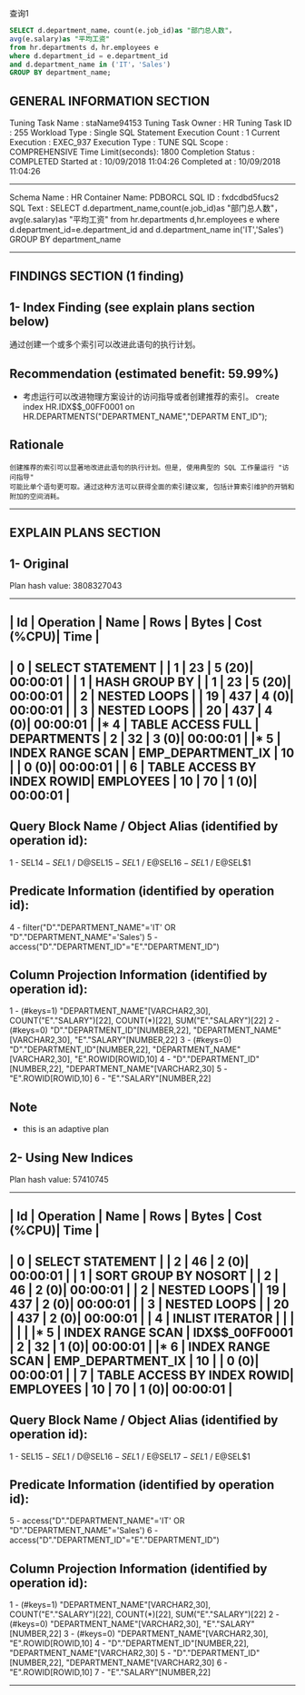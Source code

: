 查询1
```sql
SELECT d.department_name，count(e.job_id)as "部门总人数"，
avg(e.salary)as "平均工资"
from hr.departments d，hr.employees e
where d.department_id = e.department_id
and d.department_name in ('IT'，'Sales')
GROUP BY department_name;
```


GENERAL INFORMATION SECTION
-------------------------------------------------------------------------------
Tuning Task Name   : staName94153
Tuning Task Owner  : HR
Tuning Task ID     : 255
Workload Type      : Single SQL Statement
Execution Count    : 1
Current Execution  : EXEC_937
Execution Type     : TUNE SQL
Scope              : COMPREHENSIVE
Time Limit(seconds): 1800
Completion Status  : COMPLETED
Started at         : 10/09/2018 11:04:26
Completed at       : 10/09/2018 11:04:26

-------------------------------------------------------------------------------
Schema Name   : HR
Container Name: PDBORCL
SQL ID        : fxdcdbd5fucs2
SQL Text      : SELECT d.department_name,count(e.job_id)as "部门总人数"，
                avg(e.salary)as "平均工资"
                from hr.departments d,hr.employees e
                where d.department_id=e.department_id
                and d.department_name in('IT','Sales')
                GROUP BY department_name

-------------------------------------------------------------------------------
FINDINGS SECTION (1 finding)
-------------------------------------------------------------------------------

1- Index Finding (see explain plans section below)
--------------------------------------------------
  通过创建一个或多个索引可以改进此语句的执行计划。

  Recommendation (estimated benefit: 59.99%)
  ------------------------------------------
  - 考虑运行可以改进物理方案设计的访问指导或者创建推荐的索引。
    create index HR.IDX$$_00FF0001 on HR.DEPARTMENTS("DEPARTMENT_NAME","DEPARTM
    ENT_ID");

  Rationale
  ---------
    创建推荐的索引可以显著地改进此语句的执行计划。但是, 使用典型的 SQL 工作量运行 "访问指导"
    可能比单个语句更可取。通过这种方法可以获得全面的索引建议案, 包括计算索引维护的开销和附加的空间消耗。

-------------------------------------------------------------------------------
EXPLAIN PLANS SECTION
-------------------------------------------------------------------------------

1- Original
-----------
Plan hash value: 3808327043

 
---------------------------------------------------------------------------------------------------
| Id  | Operation                     | Name              | Rows  | Bytes | Cost (%CPU)| Time     |
---------------------------------------------------------------------------------------------------
|   0 | SELECT STATEMENT              |                   |     1 |    23 |     5  (20)| 00:00:01 |
|   1 |  HASH GROUP BY                |                   |     1 |    23 |     5  (20)| 00:00:01 |
|   2 |   NESTED LOOPS                |                   |    19 |   437 |     4   (0)| 00:00:01 |
|   3 |    NESTED LOOPS               |                   |    20 |   437 |     4   (0)| 00:00:01 |
|*  4 |     TABLE ACCESS FULL         | DEPARTMENTS       |     2 |    32 |     3   (0)| 00:00:01 |
|*  5 |     INDEX RANGE SCAN          | EMP_DEPARTMENT_IX |    10 |       |     0   (0)| 00:00:01 |
|   6 |    TABLE ACCESS BY INDEX ROWID| EMPLOYEES         |    10 |    70 |     1   (0)| 00:00:01 |
---------------------------------------------------------------------------------------------------
 
Query Block Name / Object Alias (identified by operation id):
-------------------------------------------------------------
 
   1 - SEL$1
   4 - SEL$1 / D@SEL$1
   5 - SEL$1 / E@SEL$1
   6 - SEL$1 / E@SEL$1
 
Predicate Information (identified by operation id):
---------------------------------------------------
 
   4 - filter("D"."DEPARTMENT_NAME"='IT' OR "D"."DEPARTMENT_NAME"='Sales')
   5 - access("D"."DEPARTMENT_ID"="E"."DEPARTMENT_ID")
 
Column Projection Information (identified by operation id):
-----------------------------------------------------------
 
   1 - (#keys=1) "DEPARTMENT_NAME"[VARCHAR2,30], COUNT("E"."SALARY")[22], COUNT(*)[22], 
       SUM("E"."SALARY")[22]
   2 - (#keys=0) "D"."DEPARTMENT_ID"[NUMBER,22], "DEPARTMENT_NAME"[VARCHAR2,30], 
       "E"."SALARY"[NUMBER,22]
   3 - (#keys=0) "D"."DEPARTMENT_ID"[NUMBER,22], "DEPARTMENT_NAME"[VARCHAR2,30], 
       "E".ROWID[ROWID,10]
   4 - "D"."DEPARTMENT_ID"[NUMBER,22], "DEPARTMENT_NAME"[VARCHAR2,30]
   5 - "E".ROWID[ROWID,10]
   6 - "E"."SALARY"[NUMBER,22]
 
Note
-----
   - this is an adaptive plan

2- Using New Indices
--------------------
Plan hash value: 57410745

 
---------------------------------------------------------------------------------------------------
| Id  | Operation                     | Name              | Rows  | Bytes | Cost (%CPU)| Time     |
---------------------------------------------------------------------------------------------------
|   0 | SELECT STATEMENT              |                   |     2 |    46 |     2   (0)| 00:00:01 |
|   1 |  SORT GROUP BY NOSORT         |                   |     2 |    46 |     2   (0)| 00:00:01 |
|   2 |   NESTED LOOPS                |                   |    19 |   437 |     2   (0)| 00:00:01 |
|   3 |    NESTED LOOPS               |                   |    20 |   437 |     2   (0)| 00:00:01 |
|   4 |     INLIST ITERATOR           |                   |       |       |            |          |
|*  5 |      INDEX RANGE SCAN         | IDX$$_00FF0001    |     2 |    32 |     1   (0)| 00:00:01 |
|*  6 |     INDEX RANGE SCAN          | EMP_DEPARTMENT_IX |    10 |       |     0   (0)| 00:00:01 |
|   7 |    TABLE ACCESS BY INDEX ROWID| EMPLOYEES         |    10 |    70 |     1   (0)| 00:00:01 |
---------------------------------------------------------------------------------------------------
 
Query Block Name / Object Alias (identified by operation id):
-------------------------------------------------------------
 
   1 - SEL$1
   5 - SEL$1 / D@SEL$1
   6 - SEL$1 / E@SEL$1
   7 - SEL$1 / E@SEL$1
 
Predicate Information (identified by operation id):
---------------------------------------------------
 
   5 - access("D"."DEPARTMENT_NAME"='IT' OR "D"."DEPARTMENT_NAME"='Sales')
   6 - access("D"."DEPARTMENT_ID"="E"."DEPARTMENT_ID")
 
Column Projection Information (identified by operation id):
-----------------------------------------------------------
 
   1 - (#keys=1) "DEPARTMENT_NAME"[VARCHAR2,30], COUNT("E"."SALARY")[22], COUNT(*)[22], 
       SUM("E"."SALARY")[22]
   2 - (#keys=0) "DEPARTMENT_NAME"[VARCHAR2,30], "E"."SALARY"[NUMBER,22]
   3 - (#keys=0) "DEPARTMENT_NAME"[VARCHAR2,30], "E".ROWID[ROWID,10]
   4 - "D"."DEPARTMENT_ID"[NUMBER,22], "DEPARTMENT_NAME"[VARCHAR2,30]
   5 - "D"."DEPARTMENT_ID"[NUMBER,22], "DEPARTMENT_NAME"[VARCHAR2,30]
   6 - "E".ROWID[ROWID,10]
   7 - "E"."SALARY"[NUMBER,22]

-------------------------------------------------------------------------------
